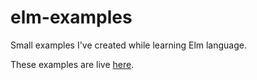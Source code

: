 # elm-examples
Small examples I've created while learning Elm language.

These examples are live [here](https://www.markuslaire.com/github/elm-examples/index.html).
